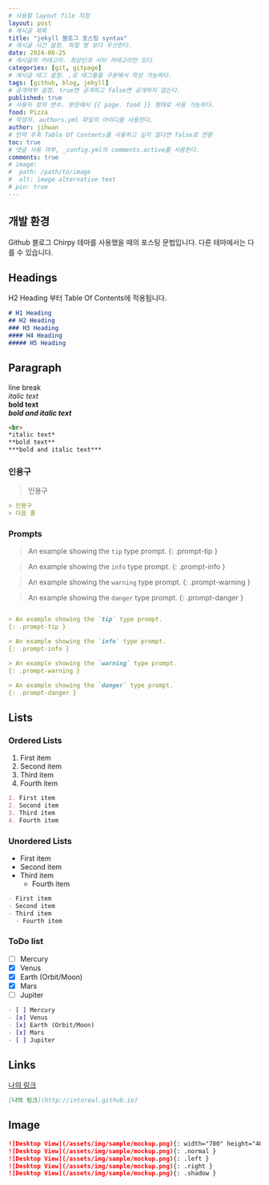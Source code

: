 ```yaml
---
# 사용할 layout file 지정
layout: post
# 게시글 제목
title: "jekyll 블로그 포스팅 syntax"
# 게시글 시간 설정. 파일 명 보다 우선한다.
date: 2024-06-25
# 게시글의 카테고리. 최상단과 서브 카테고리만 있다.
categories: [git, gitpage]
# 게시글 태그 설정. ,로 태그들을 구분해서 작성 가능하다.
tags: [github, blog, jekyll]
# 공개여부 설정. true면 공개하고 false면 공개하지 않는다.
published: true
# 사용자 정의 변수. 본문에서 {{ page. food }} 형태로 사용 가능하다.
food: Pizza
# 작성자. authors.yml 파일의 아이디를 사용한다.
author: jihwan
# 만약 우측 Table Of Contents를 사용하고 싶지 않다면 false로 전환
toc: true
# 댓글 사용 여부, _config.yml의 comments.active를 사용한다.
comments: true
# image:
#  path: /path/to/image
#  alt: image alternative text
# pin: true
---
```


## 개발 환경

Github 블로그 Chirpy 테마를 사용했을 때의 포스팅 문법입니다. 다른 테마에서는 다를 수 있습니다.

## Headings
H2 Heading 부터 Table Of Contents에 적용됩니다. 
```markdown
# H1 Heading
## H2 Heading
### H3 Heading
#### H4 Heading
##### H5 Heading
```
## Paragraph
line break<br>
*italic text*<br>
**bold text**<br>
***bold and italic text***
```markdown
<br>
*italic text*
**bold text**
***bold and italic text***
```
### 인용구
> 인용구

```markdown
> 인용구
> 다음 줄
```

### Prompts

> An example showing the `tip` type prompt.
{: .prompt-tip }

> An example showing the `info` type prompt.
{: .prompt-info }

> An example showing the `warning` type prompt.
{: .prompt-warning }

> An example showing the `danger` type prompt.
{: .prompt-danger }


```markdown

> An example showing the `tip` type prompt.
{: .prompt-tip }

> An example showing the `info` type prompt.
{: .prompt-info }

> An example showing the `warning` type prompt.
{: .prompt-warning }

> An example showing the `danger` type prompt.
{: .prompt-danger }

```

## Lists
### Ordered Lists
1. First item
2. Second item
3. Third item
4. Fourth item

```markdown
1. First item
2. Second item
3. Third item
4. Fourth item
```

### Unordered Lists
- First item
- Second item
- Third item
  - Fourth item

```markdown
- First item
- Second item
- Third item
  - Fourth item
```

### ToDo list
- [ ] Mercury
- [x] Venus
- [x] Earth (Orbit/Moon)
- [x] Mars
- [ ] Jupiter
```markdown
- [ ] Mercury
- [x] Venus
- [x] Earth (Orbit/Moon)
- [x] Mars
- [ ] Jupiter
```


## Links
[나의 링크](http://intoreal.github.io)
```markdown
[나의 링크](http://intoreal.github.io)
```

## Image
```markdown
![Desktop View](/assets/img/sample/mockup.png){: width="700" height="400" }
![Desktop View](/assets/img/sample/mockup.png){: .normal }
![Desktop View](/assets/img/sample/mockup.png){: .left }
![Desktop View](/assets/img/sample/mockup.png){: .right }
![Desktop View](/assets/img/sample/mockup.png){: .shadow }

```